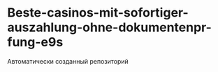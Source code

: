 # Beste-casinos-mit-sofortiger-auszahlung-ohne-dokumentenpr-fung-e9s
Автоматически созданный репозиторий
